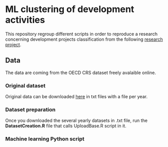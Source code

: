 # ML clustering of development activities

This repository regroup different scripts in order to reproduce a research concerning development projects classification from the following [research project](https://pierrebeaucoral.github.io/project/crs-ml/). 

## Data 

The data are coming from the OECD CRS dataset freely avalaible online. 

### Original dataset

Original data can be downloaded [here](https://stats.oecd.org/Index.aspx?DataSetCode=crs1) in txt files with a file per year. 

### Dataset preparation 

Once you downloaded the several yearly datasets in .txt file, run the **DatasetCreation.R** file that calls UploadBase.R script in it. 

### Machine learning Python script
